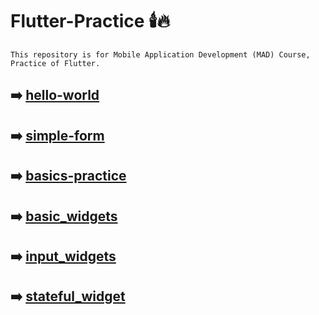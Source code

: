 # Flutter-Practice :candle::fire:
`This repository is for Mobile Application Development (MAD) Course, Practice of Flutter.`
## :arrow_right: [hello-world](https://github.com/abdulwaheedchachar/Flutter-Practice/tree/main/hello_world)
## :arrow_right: [simple-form](https://github.com/abdulwaheedchachar/Flutter-Practice/tree/main/simple_form)
## :arrow_right: [basics-practice](https://github.com/abdulwaheedchachar/Flutter-Practice/tree/main/basics_practice)
## :arrow_right: [basic_widgets](https://github.com/abdulwaheedchachar/Flutter-Practice/tree/main/basic_widgets)
## :arrow_right: [input_widgets](https://github.com/abdulwaheedchachar/Flutter-Practice/tree/main/input_widgets)
## :arrow_right: [stateful_widget](https://github.com/abdulwaheedchachar/Flutter-Practice/tree/main/stateful_widget)
